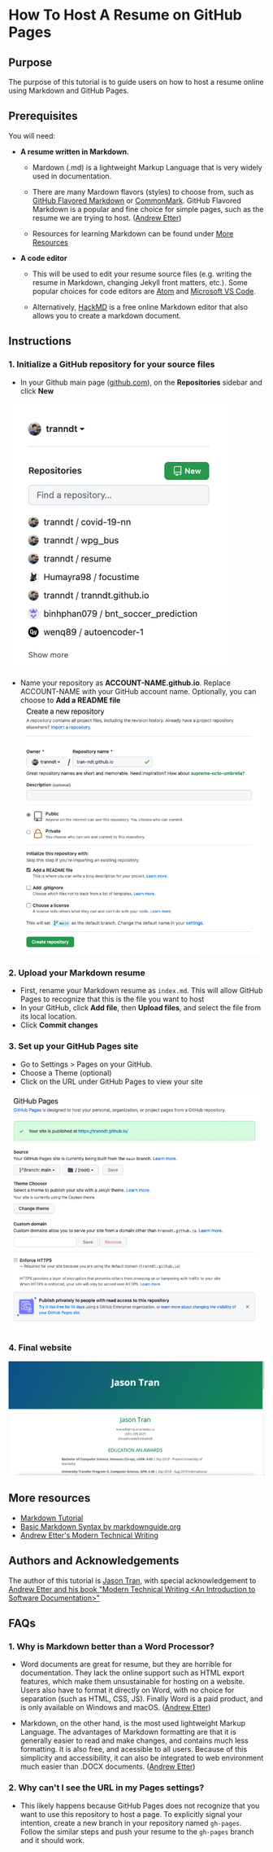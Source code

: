 # How To Host A Resume on GitHub Pages

## Purpose

The purpose of this tutorial is to guide users on how to host a resume online using Markdown and GitHub Pages.

## Prerequisites

You will need:

- **A resume written in Markdown.**
  - Mardown (.md) is a lightweight Markup Language that is very widely used in documentation. 

  - There are many Mardown flavors (styles) to choose from, such as [GitHub Flavored Markdown](https://github.github.com/gfm/) or [CommonMark](https://spec.commonmark.org/0.28/). GitHub Flavored Markdown is a popular and fine choice for simple pages, such as the resume we are trying to host. ([Andrew Etter](#more-resources))

  - Resources for learning Markdown can be found under [More Resources](#more-resources)

- **A code editor**
  - This will be used to edit your resume source files (e.g. writing the resume in Markdown, changing Jekyll front matters, etc.). Some popular choices for code editors are [Atom](https://atom.io/) and [Microsoft VS Code](https://code.visualstudio.com/).

  - Alternatively, [HackMD](https://hackmd.io/) is a free online Markdown editor that also allows you to create a markdown document.

## Instructions

### 1. Initialize a GitHub repository for your source files

- In your Github main page ([github.com](github.com)), on the **Repositories** sidebar and click **New**

![1_repo](./assets/1_repo.jpg)

- Name your repository as **ACCOUNT-NAME.github.io**. Replace ACCOUNT-NAME with your GitHub account name. Optionally, you can choose to **Add a README file**
![1_create_repo](./assets/1_create_repo.jpg)

### 2. Upload your Markdown resume

- First, rename your Markdown resume as ```index.md```. This will allow GitHub Pages to recognize that this is the file you want to host
- In your GitHub, click **Add file**, then **Upload files**, and select the file from its local location.
- Click **Commit changes**

### 3. Set up your GitHub Pages site

- Go to Settings > Pages on your GitHub.
- Choose a Theme (optional)
- Click on the URL under GitHub Pages to view your site

![2](./assets/2_links.jpg)

### 4. Final website

![3_site](./assets/3_site.gif)

## More resources

- [Markdown Tutorial](https://www.markdowntutorial.com/)
- [Basic Markdown Syntax by markdownguide.org](https://www.markdownguide.org/basic-syntax/)
- [Andrew Etter's Modern Technical Writing](https://www.amazon.ca/Modern-Technical-Writing-Introduction-Documentation-ebook/dp/B01A2QL9SS)

## Authors and Acknowledgements

The author of this tutorial is [Jason Tran](https://github.com/tranndt), with special acknowledgement to [Andrew Etter and his book "Modern Technical Writing \<An Introduction to Software Documentation\>"](#more-resources)

## FAQs

### 1. Why is Markdown better than a Word Processor?

- Word documents are great for resume, but they are horrible for documentation. They lack the online support such as HTML export features, which make them unsustainable for hosting on a website. Users also have to format it directly on Word, with no choice for separation (such as HTML, CSS, JS). Finally Word is a paid product, and is only available on Windows and macOS. ([Andrew Etter](#more-resources))

- Markdown, on the other hand, is the most used lightweight Markup Language. The advantages of Markdown formatting are that it is generally easier to read and make changes, and contains much less formatting. It is also free, and acessible to all users. Because of this simplicity and accessibility, it can also be integrated to web environment much easier than .DOCX documents. ([Andrew Etter](#more-resources))

### 2. Why can't I see the URL in my Pages settings? 

- This likely happens because GitHub Pages does not recognize that you want to use this repository to host a page. To explicitly signal your intention, create a new branch in your repository named ```gh-pages```. Follow the similar steps and push your resume to the ```gh-pages``` branch and it should work.
